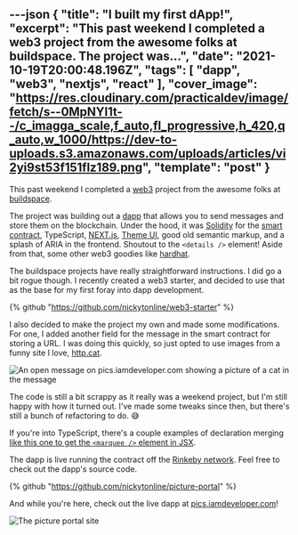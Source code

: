 ---json
{
  "title": "I built my first dApp!",
  "excerpt": "This past weekend I completed a web3 project from the awesome folks at buildspace.  The project was...",
  "date": "2021-10-19T20:00:48.196Z",
  "tags": [
    "dapp",
    "web3",
    "nextjs",
    "react"
  ],
  "cover_image": "https://res.cloudinary.com/practicaldev/image/fetch/s--0MpNYl1t--/c_imagga_scale,f_auto,fl_progressive,h_420,q_auto,w_1000/https://dev-to-uploads.s3.amazonaws.com/uploads/articles/vi2yi9st53f151flz189.png",
  "template": "post"
}
---
This past weekend I completed a [web3](https://www.freecodecamp.org/news/what-is-web3/) project from the awesome folks at [buildspace](https://buildspace.so).

The project was building out a [dapp](https://ethereum.org/en/developers/docs/dapps/) that allows you to send messages and store them on the blockchain. Under the hood, it was [Solidity](https://github.com/ethereum/solidity) for the [smart contract](https://ethereum.org/en/developers/docs/smart-contracts/), TypeScript, [NEXT.js](https://nextjs.org/), [Theme UI](https://theme-ui.com/), good old semantic markup, and a splash of ARIA in the frontend. Shoutout to the `<details />` element! Aside from that, some other web3 goodies like [hardhat](https://hardhat.org).

The buildspace projects have really straightforward instructions. I did go a bit rogue though. I recently created a web3 starter, and decided to use that as the base for my first foray into dapp development.

{% github "https://github.com/nickytonline/web3-starter" %}

I also decided to make the project my own and made some modifications. For one, I added another field for the message in the smart contract for storing a URL. I was doing this quickly, so just opted to use images from a funny site I love, [http.cat](https://http.cat).

![An open message on pics.iamdeveloper.com showing a picture of a cat in the message](https://dev-to-uploads.s3.amazonaws.com/uploads/articles/5en7a1fzcyrmikyjmj9k.png)
 
The code is still a bit scrappy as it really was a weekend project, but I'm still happy with how it turned out. I've made some tweaks since then, but there's still a bunch of refactoring to do. 😅

If you're into TypeScript, there's a couple examples of declaration merging [like this one to get the `<marquee />` element in JSX](https://github.com/nickytonline/picture-portal/blob/main/@types/global.d.ts#L3-L10).

The dapp is live running the contract off the [Rinkeby network](https://www.rinkeby.io/). Feel free to check out the dapp's source code.

{% github "https://github.com/nickytonline/picture-portal" %}

And while you're here, check out the live dapp at [pics.iamdeveloper.com](https://pics.iamdeveloper.com)!

![The picture portal site](https://dev-to-uploads.s3.amazonaws.com/uploads/articles/vsmhsmo18sfdtji14ydw.png)
 
